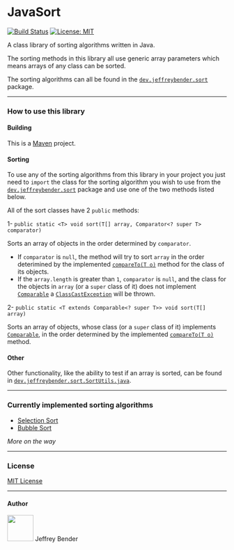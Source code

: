 # JavaSort
[![Build Status](https://travis-ci.com/jeffreybender/JavaSort.svg?branch=master)](https://travis-ci.com/jeffreybender/JavaSort)
[![License: MIT](https://img.shields.io/badge/License-MIT-yellow.svg)](https://opensource.org/licenses/MIT)

A class library of sorting algorithms written in Java.

The sorting methods in this library all use generic array parameters which means arrays of any class can be sorted.

The sorting algorithms can all be found in the [`dev.jeffreybender.sort`](https://github.com/jeffreybender/JavaSort/tree/master/src/main/java/dev/jeffreybender/sort "`dev.jeffreybender.sort`") package.

------------

### How to use this library

#### Building
This is a [Maven](https://maven.apache.org/ "Maven") project.

#### Sorting

To use any of the sorting algorithms from this library in your project you just need to `import` the class for the sorting algorithm you wish to use from the [`dev.jeffreybender.sort`](https://github.com/jeffreybender/JavaSort/tree/master/src/main/java/dev/jeffreybender/sort "`dev.jeffreybender.sort`") package and use one of the two methods listed below.

All of the sort classes have 2 `public` methods:

1- `public static <T> void sort(T[] array, Comparator<? super T> comparator)`

Sorts an array of objects in the order determined by `comparator`.
- If `comparator` is `null`, the method will try to sort `array` in the order deterimined by the implemented [`compareTo(T o)`](https://docs.oracle.com/javase/8/docs/api/java/lang/Comparable.html#compareTo-T- "`compareTo(T o)`") method for the class of its objects.
- If the `array.length` is greater than `1`, `comparator` is `null`, and the class for the objects in `array` (or a `super` class of it) does not implement [`Comparable`](https://docs.oracle.com/javase/8/docs/api/java/lang/Comparable.html "`Comparable`") a [`ClassCastException`](https://docs.oracle.com/javase/8/docs/api/java/lang/ClassCastException.html "`ClassCastException`") will be thrown.

2- `public static <T extends Comparable<? super T>> void sort(T[] array)`

Sorts an array of objects, whose class (or a `super` class of it) implements [`Comparable`](https://docs.oracle.com/javase/8/docs/api/java/lang/Comparable.html "`Comparable`"), in the order determined by the implemented [`compareTo(T o)`](https://docs.oracle.com/javase/8/docs/api/java/lang/Comparable.html#compareTo-T- "`compareTo(T o)`") method.

#### Other
Other functionality, like the ability to test if an array is sorted, can be found in [`dev.jeffreybender.sort.SortUtils.java`](https://github.com/jeffreybender/JavaSort/blob/master/src/main/java/dev/jeffreybender/sort/SortUtils.java "`dev.jeffreybender.sort.SortUtils.java`").

------------

### Currently implemented sorting algorithms
- [Selection Sort](https://github.com/jeffreybender/JavaSort/blob/master/src/main/java/dev/jeffreybender/sort/SelectionSort.java "Selection Sort")
- [Bubble Sort](https://github.com/jeffreybender/JavaSort/blob/master/src/main/java/dev/jeffreybender/sort/BubbleSort.java "Bubble Sort")

*More on the way*

------------

### License
[MIT License](https://github.com/jeffreybender/JavaSort/blob/master/LICENSE "MIT License")

------------

#### Author
<img src="https://jeffreybender.github.io/resources/images/logo.svg" width="60" />
Jeffrey Bender